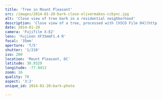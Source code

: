 ```yaml
---
title: 'Tree in Mount Pleasant'
src: /images/2014-01-20-bark-close-olivermakes-ccbync.jpg
alt: 'Close view of tree bark in a residential neighborhood'
description: 'Close view of a tree, processed with [VSCO Film 04](http://vsco.co/film) (Kodak E200).'
date: 2014-01-20
camera: 'Fujifilm X-E2'
lens: 'Fujinon XF35mmF1.4 R'
focal: '35mm'
aperture: 'f/5'
shutter: '1/210'
iso: 200
location: 'Mount Pleasant, DC'
latitude: 38.9329
longitude: -77.0413
zoom: 16
quality: 70
aspect: '3:2'
unique_id: 2014-01-20:bark-photo

---
```

